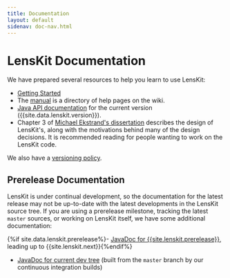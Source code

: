 ```yaml
---
title: Documentation
layout: default
sidenav: doc-nav.html
---
```


# LensKit Documentation

[wiki]: https://github.com/grouplens/lenskit/wiki/

We have prepared several resources to help you learn to use LensKit:

- [Getting Started](http://github.com/grouplens/lenskit/wiki/GettingStarted)
- The [manual](http://github.com/grouplens/lenskit/wiki/Manual) is
  a directory of help pages on the wiki.
- [Java API documentation](/apidocs/) for the current version
  ({{site.data.lenskit.version}}).
- Chapter 3 of [Michael Ekstrand's
  dissertation](http://elehack.net/research/thesis/) describes the design of
  LensKit's, along with the motivations behind many of the design decisions.
  It is recommended reading for people wanting to work on the LensKit code.

We also have a [versioning policy](versioning).

## Prerelease Documentation

LensKit is under continual development, so the documentation for the latest release may not be up-to-date with the latest developments in the LensKit source tree.  If you are using a prerelease milestone, tracking the latest `master` sources, or working on LensKit itself, we have some additional documentation:

{%if site.data.lenskit.prerelease%}- [JavaDoc for {{site.lenskit.prerelease}}](/next/apidocs/), leading up to {{site.lenskit.next}}{%endif%}
- [JavaDoc for current dev tree](/master/apidocs/) (built from the `master` branch by our continuous integration builds)
